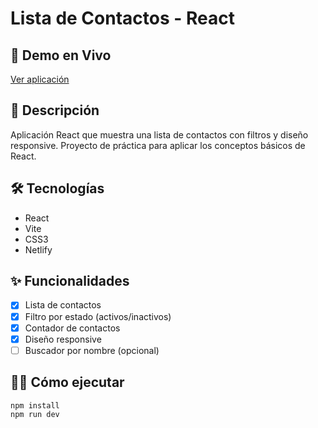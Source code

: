 # Lista de Contactos - React

## 🚀 Demo en Vivo  
[Ver aplicación](https://cozy-paletas-58535d.netlify.app/)

## 📖 Descripción  
Aplicación React que muestra una lista de contactos con filtros y diseño responsive. Proyecto de práctica para aplicar los conceptos básicos de React.

## 🛠️ Tecnologías  
- React  
- Vite  
- CSS3  
- Netlify  

## ✨ Funcionalidades  
- [x] Lista de contactos  
- [x] Filtro por estado (activos/inactivos)  
- [x] Contador de contactos  
- [x] Diseño responsive  
- [ ] Buscador por nombre (opcional)  

## 🏃‍♂️ Cómo ejecutar  
```bash
npm install
npm run dev
